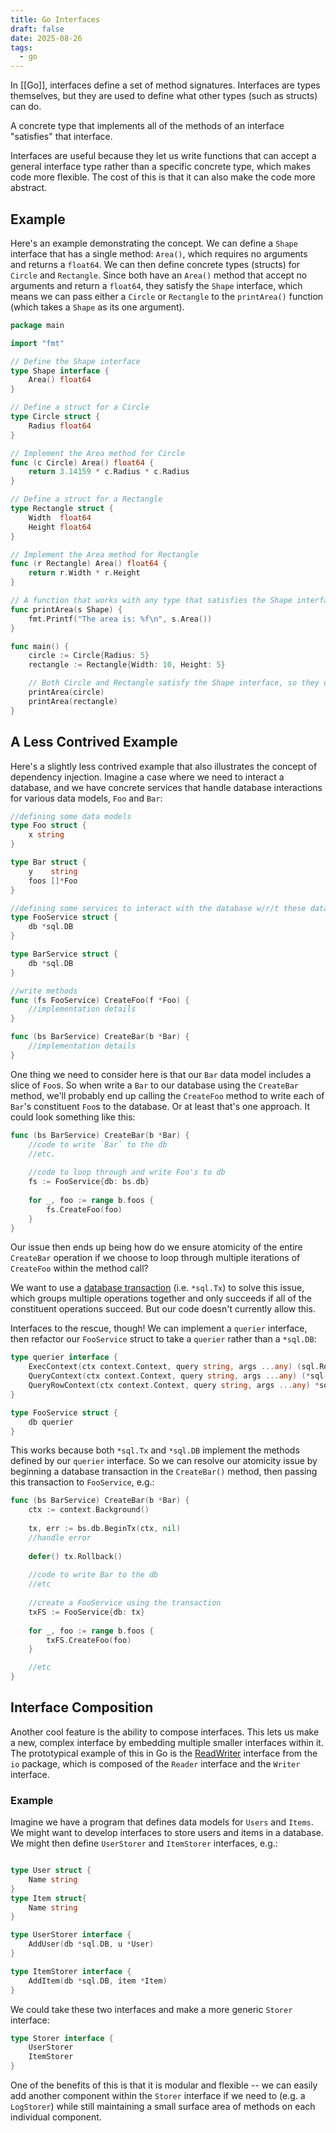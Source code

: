 ```yaml
---
title: Go Interfaces
draft: false
date: 2025-08-26
tags:
  - go
---
```

In [[Go]], interfaces define a set of method signatures. Interfaces are types themselves, but they are used to define what other types (such as structs) can do.

A concrete type that implements all of the methods of an interface "satisfies" that interface.

Interfaces are useful because they let us write functions that can accept a general interface type rather than a specific concrete type, which makes code more flexible. The cost of this is that it can also make the code more abstract.

## Example

Here's an example demonstrating the concept. We can define a `Shape` interface that has a single method: `Area()`, which requires no arguments and returns a `float64`. We can then define concrete types (structs) for `Circle` and `Rectangle`. Since both have an `Area()` method that accept no arguments and return a `float64`, they satisfy the `Shape` interface, which means we can pass either a `Circle` or `Rectangle` to the `printArea()` function (which takes a `Shape` as its one argument).

```go
package main

import "fmt"

// Define the Shape interface
type Shape interface {
    Area() float64
}

// Define a struct for a Circle
type Circle struct {
    Radius float64
}

// Implement the Area method for Circle
func (c Circle) Area() float64 {
    return 3.14159 * c.Radius * c.Radius
}

// Define a struct for a Rectangle
type Rectangle struct {
    Width  float64
    Height float64
}

// Implement the Area method for Rectangle
func (r Rectangle) Area() float64 {
    return r.Width * r.Height
}

// A function that works with any type that satisfies the Shape interface
func printArea(s Shape) {
    fmt.Printf("The area is: %f\n", s.Area())
}

func main() {
    circle := Circle{Radius: 5}
    rectangle := Rectangle{Width: 10, Height: 5}

    // Both Circle and Rectangle satisfy the Shape interface, so they can be passed to printArea
    printArea(circle)
    printArea(rectangle)
}
```

## A Less Contrived Example

Here's a slightly less contrived example that also illustrates the concept of dependency injection. Imagine a case where we need to interact a database, and we have concrete services that handle database interactions for various data models, `Foo` and `Bar`:

```go
//defining some data models
type Foo struct {
	x string
}

type Bar struct {
	y    string
	foos []*Foo
}

//defining some services to interact with the database w/r/t these data models
type FooService struct {
	db *sql.DB
}

type BarService struct {
	db *sql.DB
}

//write methods
func (fs FooService) CreateFoo(f *Foo) {
	//implementation details
}

func (bs BarService) CreateBar(b *Bar) {
	//implementation details
}

```

One thing we need to consider here is that our `Bar` data model includes a slice of `Foo`s. So when write a `Bar` to our database using the `CreateBar` method, we'll probably end up calling the `CreateFoo` method to write each of `Bar`'s constituent `Foo`s to the database. Or at least that's one approach. It could look something like this:

```go
func (bs BarService) CreateBar(b *Bar) {
	//code to write `Bar` to the db
	//etc.
	
	//code to loop through and write Foo's to db
	fs := FooService{db: bs.db}
	
	for _, foo := range b.foos {
		fs.CreateFoo(foo)	
	}
}
```

Our issue then ends up being how do we ensure atomicity of the entire `CreateBar` operation if we choose to loop through multiple iterations of `CreateFoo` within the method call?

We want to use a [database transaction](https://go.dev/doc/database/execute-transactions) (i.e. `*sql.Tx`) to solve this issue, which groups multiple operations together and only succeeds if all of the constituent operations succeed. But our code doesn't currently allow this.

Interfaces to the rescue, though! We can implement a `querier` interface, then refactor our `FooService` struct to take a `querier` rather than a `*sql.DB`:

```go
type querier interface {
	ExecContext(ctx context.Context, query string, args ...any) (sql.Result, error)
	QueryContext(ctx context.Context, query string, args ...any) (*sql.Rows, error)
	QueryRowContext(ctx context.Context, query string, args ...any) *sql.Row
}

type FooService struct {
	db querier
}
```

This works because both `*sql.Tx` and `*sql.DB` implement the methods defined by our `querier` interface. So we can resolve our atomicity issue by beginning a database transaction in the `CreateBar()` method, then passing this transaction to `FooService`, e.g.:

```go
func (bs BarService) CreateBar(b *Bar) {
	ctx := context.Background()
	
	tx, err := bs.db.BeginTx(ctx, nil)
	//handle error
	
	defer() tx.Rollback()
	
	//code to write Bar to the db
	//etc
	
	//create a FooService using the transaction	
	txFS := FooService{db: tx}
	
	for _, foo := range b.foos {
		txFS.CreateFoo(foo)	
	}

	//etc
}
```

## Interface Composition

Another cool feature is the ability to compose interfaces. This lets us make a new, complex interface by embedding multiple smaller interfaces within it. The prototypical example of this in Go is the [ReadWriter](https://pkg.go.dev/io#ReadWriter) interface from the `io` package, which is composed of the `Reader` interface and the `Writer` interface.

### Example

Imagine we have a program that defines data models for `Users` and `Items`. We might want to develop interfaces to store users and items in a database. We might then define `UserStorer` and `ItemStorer` interfaces, e.g.:

```go

type User struct {
	Name string
}
type Item struct{
	Name string
}

type UserStorer interface {
	AddUser(db *sql.DB, u *User)
}

type ItemStorer interface {
	AddItem(db *sql.DB, item *Item)
}
```

We could take these two interfaces and make a more generic `Storer` interface:

```go
type Storer interface {
	UserStorer
	ItemStorer
}
```

One of the benefits of this is that it is modular and flexible -- we can easily add another component within the `Storer` interface if we need to (e.g. a `LogStorer`) while still maintaining a small surface area of methods on each individual component.